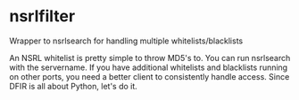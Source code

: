 # nsrlfilter  
Wrapper to nsrlsearch for handling multiple whitelists/blacklists  
  
An NSRL whitelist is pretty simple to throw MD5's to.  You can run nsrlsearch with the servername. If you have additional
whitelists and blacklists running on other ports, you need a better client to consistently handle access.  Since DFIR is 
all about Python, let's do it.  
  
